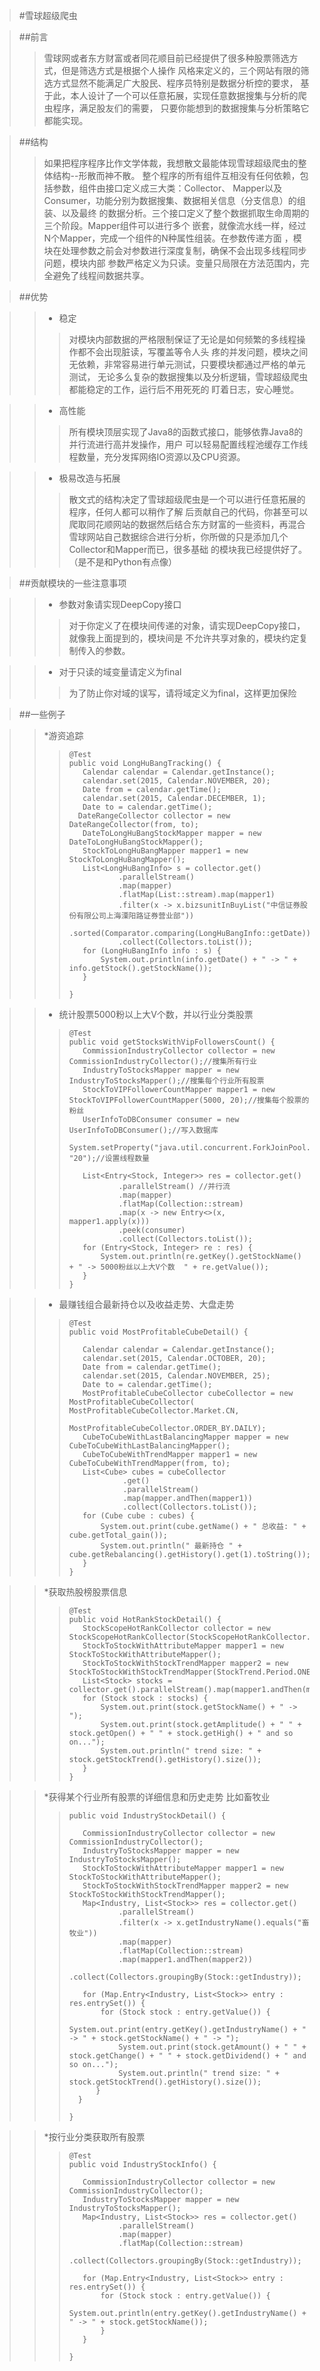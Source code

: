 >#雪球超级爬虫

>##前言
>>雪球网或者东方财富或者同花顺目前已经提供了很多种股票筛选方式，但是筛选方式是根据个人操作
>>风格来定义的，三个网站有限的筛选方式显然不能满足广大股民、程序员特别是数据分析控的要求，
>>基于此，本人设计了一个可以任意拓展，实现任意数据搜集与分析的爬虫程序，满足股友们的需要，
>>只要你能想到的数据搜集与分析策略它都能实现。

>##结构
>>如果把程序程序比作文学体裁，我想散文最能体现雪球超级爬虫的整体结构--形散而神不散。
>>整个程序的所有组件互相没有任何依赖，包括参数，组件由接口定义成三大类：Collector、
>>Mapper以及Consumer，功能分别为数据搜集、数据相关信息（分支信息）的组装、以及最终
>>的数据分析。三个接口定义了整个数据抓取生命周期的三个阶段。Mapper组件可以进行多个
>>嵌套，就像流水线一样，经过N个Mapper，完成一个组件的N种属性组装。在参数传递方面
>>，模块在处理参数之前会对参数进行深度复制，确保不会出现多线程同步问题，模块内部
>>参数严格定义为只读。变量只局限在方法范围内，完全避免了线程间数据共享。

>##优势

>>* 稳定
>>>对模块内部数据的严格限制保证了无论是如何频繁的多线程操作都不会出现脏读，写覆盖等令人头
>>>疼的并发问题，模块之间无依赖，非常容易进行单元测试，只要模块都通过严格的单元测试，
>>>无论多么复杂的数据搜集以及分析逻辑，雪球超级爬虫都能稳定的工作，运行后不用死死的
>>>盯着日志，安心睡觉。


>>* 高性能
>>>所有模块顶层实现了Java8的函数式接口，能够依靠Java8的并行流进行高并发操作，用户
>>>可以轻易配置线程池缓存工作线程数量，充分发挥网络IO资源以及CPU资源。


>>* 极易改造与拓展
>>>散文式的结构决定了雪球超级爬虫是一个可以进行任意拓展的程序，任何人都可以稍作了解
>>>后贡献自己的代码，你甚至可以爬取同花顺网站的数据然后结合东方财富的一些资料，再混合
>>>雪球网站自己数据综合进行分析，你所做的只是添加几个Collector和Mapper而已，很多基础
>>>的模块我已经提供好了。（是不是和Python有点像）

>##贡献模块的一些注意事项

>>* 参数对象请实现DeepCopy接口
>>>对于你定义了在模块间传递的对象，请实现DeepCopy接口，就像我上面提到的，模块间是
>>>不允许共享对象的，模块约定复制传入的参数。

>>* 对于只读的域变量请定义为final
>>>为了防止你对域的误写，请将域定义为final，这样更加保险

>##一些例子


>>*游资追踪
>>>
>>>
>>>     @Test
>>>     public void LongHuBangTracking() {
>>>        Calendar calendar = Calendar.getInstance();
>>>        calendar.set(2015, Calendar.NOVEMBER, 20);
>>>        Date from = calendar.getTime();
>>>        calendar.set(2015, Calendar.DECEMBER, 1);
>>>        Date to = calendar.getTime();
>>>       DateRangeCollector collector = new DateRangeCollector(from, to);
>>>        DateToLongHuBangStockMapper mapper = new DateToLongHuBangStockMapper();
>>>        StockToLongHuBangMapper mapper1 = new StockToLongHuBangMapper();
>>>        List<LongHuBangInfo> s = collector.get()
>>>                .parallelStream()
>>>                .map(mapper)
>>>                .flatMap(List::stream).map(mapper1)
>>>                .filter(x -> x.bizsunitInBuyList("中信证券股份有限公司上海溧阳路证券营业部"))
>>>                .sorted(Comparator.comparing(LongHuBangInfo::getDate))
>>>                .collect(Collectors.toList());
>>>        for (LongHuBangInfo info : s) {
>>>            System.out.println(info.getDate() + " -> " + info.getStock().getStockName());
>>>        }
>>>
>>>     }




>>* 统计股票5000粉以上大V个数，并以行业分类股票
>>>
>>>
>>>     @Test
>>>     public void getStocksWithVipFollowersCount() {
>>>        CommissionIndustryCollector collector = new CommissionIndustryCollector();//搜集所有行业
>>>        IndustryToStocksMapper mapper = new IndustryToStocksMapper();//搜集每个行业所有股票
>>>        StockToVIPFollowerCountMapper mapper1 = new StockToVIPFollowerCountMapper(5000, 20);//搜集每个股票的粉丝
>>>        UserInfoToDBConsumer consumer = new UserInfoToDBConsumer();//写入数据库
>>>        System.setProperty("java.util.concurrent.ForkJoinPool.common.parallelism", "20");//设置线程数量
>>>
>>>        List<Entry<Stock, Integer>> res = collector.get()
>>>                .parallelStream() //并行流
>>>                .map(mapper)
>>>                .flatMap(Collection::stream)
>>>                .map(x -> new Entry<>(x, mapper1.apply(x)))
>>>                .peek(consumer)
>>>                .collect(Collectors.toList());
>>>        for (Entry<Stock, Integer> re : res) {
>>>            System.out.println(re.getKey().getStockName() + " -> 5000粉丝以上大V个数  " + re.getValue());
>>>        }
>>>     }
>>>      


>>* 最赚钱组合最新持仓以及收益走势、大盘走势
>>>
>>>     @Test
>>>     public void MostProfitableCubeDetail() {
>>>
>>>        Calendar calendar = Calendar.getInstance();
>>>        calendar.set(2015, Calendar.OCTOBER, 20);
>>>        Date from = calendar.getTime();
>>>        calendar.set(2015, Calendar.NOVEMBER, 25);
>>>        Date to = calendar.getTime();
>>>        MostProfitableCubeCollector cubeCollector = new MostProfitableCubeCollector( MostProfitableCubeCollector.Market.CN,
>>>                MostProfitableCubeCollector.ORDER_BY.DAILY);
>>>        CubeToCubeWithLastBalancingMapper mapper = new CubeToCubeWithLastBalancingMapper();
>>>        CubeToCubeWithTrendMapper mapper1 = new CubeToCubeWithTrendMapper(from, to);
>>>        List<Cube> cubes = cubeCollector
>>>                 .get()
>>>                 .parallelStream()
>>>                 .map(mapper.andThen(mapper1))
>>>                 .collect(Collectors.toList());
>>>        for (Cube cube : cubes) {
>>>            System.out.print(cube.getName() + " 总收益: " + cube.getTotal_gain());
>>>            System.out.println(" 最新持仓 " + cube.getRebalancing().getHistory().get(1).toString());
>>>        }
>>>     }

>>*获取热股榜股票信息
>>>
>>>
>>>     @Test
>>>     public void HotRankStockDetail() {
>>>        StockScopeHotRankCollector collector = new StockScopeHotRankCollector(StockScopeHotRankCollector.Scope.US_WITHIN_24_HOUR);
>>>        StockToStockWithAttributeMapper mapper1 = new StockToStockWithAttributeMapper();
>>>        StockToStockWithStockTrendMapper mapper2 = new StockToStockWithStockTrendMapper(StockTrend.Period.ONE_DAY);
>>>        List<Stock> stocks = collector.get().parallelStream().map(mapper1.andThen(mapper2)).collect(Collectors.toList());
>>>        for (Stock stock : stocks) {
>>>            System.out.print(stock.getStockName() + " -> ");
>>>            System.out.print(stock.getAmplitude() + " " + stock.getOpen() + " " + stock.getHigh() + " and so on...");
>>>            System.out.println(" trend size: " + stock.getStockTrend().getHistory().size());
>>>        }
>>>     }



>>*获得某个行业所有股票的详细信息和历史走势 比如畜牧业
>>>
>>>     public void IndustryStockDetail() {
>>> 
>>>        CommissionIndustryCollector collector = new CommissionIndustryCollector();
>>>        IndustryToStocksMapper mapper = new IndustryToStocksMapper();
>>>        StockToStockWithAttributeMapper mapper1 = new StockToStockWithAttributeMapper();
>>>        StockToStockWithStockTrendMapper mapper2 = new StockToStockWithStockTrendMapper();
>>>        Map<Industry, List<Stock>> res = collector.get()
>>>                .parallelStream()
>>>                .filter(x -> x.getIndustryName().equals("畜牧业"))
>>>                .map(mapper)
>>>                .flatMap(Collection::stream)
>>>                .map(mapper1.andThen(mapper2))
>>>                .collect(Collectors.groupingBy(Stock::getIndustry));
>>>
>>>        for (Map.Entry<Industry, List<Stock>> entry : res.entrySet()) {
>>>            for (Stock stock : entry.getValue()) {
>>>                System.out.print(entry.getKey().getIndustryName() + " -> " + stock.getStockName() + " -> ");
>>>                System.out.print(stock.getAmount() + " " + stock.getChange() + " " + stock.getDividend() + " and so on...");
>>>                System.out.println(" trend size: " + stock.getStockTrend().getHistory().size());
>>>           }
>>>       }
>>>
>>>     }



>>*按行业分类获取所有股票
>>>
>>>     @Test
>>>     public void IndustryStockInfo() {
>>>
>>>        CommissionIndustryCollector collector = new CommissionIndustryCollector();
>>>        IndustryToStocksMapper mapper = new IndustryToStocksMapper();
>>>        Map<Industry, List<Stock>> res = collector.get()
>>>                .parallelStream()
>>>                .map(mapper)
>>>                .flatMap(Collection::stream)
>>>                .collect(Collectors.groupingBy(Stock::getIndustry));
>>>
>>>        for (Map.Entry<Industry, List<Stock>> entry : res.entrySet()) {
>>>            for (Stock stock : entry.getValue()) {
>>>                System.out.println(entry.getKey().getIndustryName() + " -> " + stock.getStockName());
>>>            }
>>>        }
>>>
>>>     }



